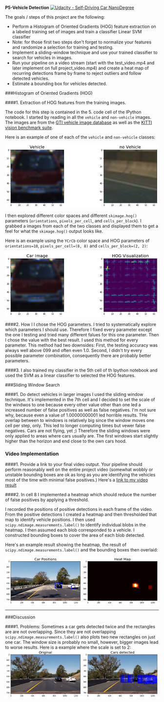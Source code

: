 **P5-Vehicle Detection**
[![Udacity - Self-Driving Car NanoDegree](https://s3.amazonaws.com/udacity-sdc/github/shield-carnd.svg)](http://www.udacity.com/drive)

The goals / steps of this project are the following:

* Perform a Histogram of Oriented Gradients (HOG) feature extraction on a labeled training set of images and train a classifier Linear SVM classifier
* Note: for those first two steps don't forget to normalize your features and randomize a selection for training and testing.
* Implement a sliding-window technique and use your trained classifier to search for vehicles in images.
* Run your pipeline on a video stream (start with the test_video.mp4 and later implement on full project_video.mp4) and create a heat map of recurring detections frame by frame to reject outliers and follow detected vehicles.
* Estimate a bounding box for vehicles detected.

[//]: # (Image References)
[image1]: https://github.com/christianreiser/P5-vehicle-detection/blob/master/output_images/data.png
[image2]: https://github.com/christianreiser/P5-vehicle-detection/blob/master/output_images/HOG.png
[image3]: ./examples/sliding_window.jpg
[image4]: ./examples/sliding_window.jpg
[image5]: https://github.com/christianreiser/P5-vehicle-detection/blob/master/output_images/heat.png
[image6]: ./examples/labels_map.png
[image7]: ./examples/output_bboxes.png
[video1]: https://github.com/christianreiser/P5-vehicle-detection/blob/master/output_images/video2.mp4

###Histogram of Oriented Gradients (HOG)

####1. Extraction of HOG features from the training images.

The code for this step is contained in the 5. code cell of the IPython notebook. I started by reading in all the `vehicle` and `non-vehicle` images. The images are from the [GTI vehicle image database](http://www.gti.ssr.upm.es/data/Vehicle_database.html) as well as the [KITTI vision benchmark suite](http://www.cvlibs.net/datasets/kitti/).

  Here is an example of one of each of the `vehicle` and `non-vehicle` classes:

![alt text][image1]

I then explored different color spaces and different `skimage.hog()` parameters (`orientations`, `pixels_per_cell`, and `cells_per_block`).  I grabbed a images from each of the two classes and displayed them to get a feel for what the `skimage.hog()` output looks like.

Here is an example using the `YCrCb` color space and HOG parameters of `orientations=10`, `pixels_per_cell=(8, 8)` and `cells_per_block=(2, 2)`:


![alt text][image2]

####2. How I I chose the HOG parameters.
I tried to systematically explore which parameters I should use. Therefore I fixed every parameter except the one I testing and tried many different falues for this one parameter. Then I chose the value with the best result. I used this method for every parameter. 
This method had two downsides: First, the testing accuracy was always well above 099 and often even 1.0. Second, I didn't try every possible parameter combination, consequently there are probably better parameters.

####3. I also trained my classifier in the 5th cell of th Ipython notebook and used the SVM as a linear classifier to selected the HOG features.

###Sliding Window Search

####1. Do detect vehicles in larger images I used the sliding window technique. It's implemented in the 7th cell and I  decided to set the scale of the windwos to one because every other value other than one led a increased number of false positives as well as false negatives. I'm not sure why, because even a value of 1.00000000001 led horrible results. 
THe overlap between to windows is relatively big since the window moves one cell per step, only. This led to longer computing times but vewer false negatives.
Cars are not flying, yet ;) Therefore the sliding windows were only applied to areas where cars usually are. The first windows start slightly higher than the horizon and end close to the own cars hood. 


### Video Implementation

####1. Provide a link to your final video output.  Your pipeline should perform reasonably well on the entire project video (somewhat wobbly or unstable bounding boxes are ok as long as you are identifying the vehicles most of the time with minimal false positives.)
Here's a [link to my video result](https://youtu.be/AJiiHgcJPfY)


####2. In cell 8 I implemented a heatmap which should reduce the number of false positives by applying a threshold.

I recorded the positions of positive detections in each frame of the video.  From the positive detections I created a heatmap and then thresholded that map to identify vehicle positions.  I then used `scipy.ndimage.measurements.label()` to identify individual blobs in the heatmap.  I then assumed each blob corresponded to a vehicle.  I constructed bounding boxes to cover the area of each blob detected.  

Here's an example result showing the heatmap, the result of `scipy.ndimage.measurements.label()` and the bounding boxes then overlaid:

![alt text][image5]





---

###Discussion

####1. Problems:
Sometimes a car gets detected twice and the rectangles are are not overlapping. Since they are not overlapping `scipy.ndimage.measurements.label()` also plots two new rectangles on just one car. The window size is probably no small, however, bigger images lead to worse results. 
Here is a example where the scale is set to 2:
![image5](https://github.com/christianreiser/P5-vehicle-detection/blob/master/output_images/size2.png)

